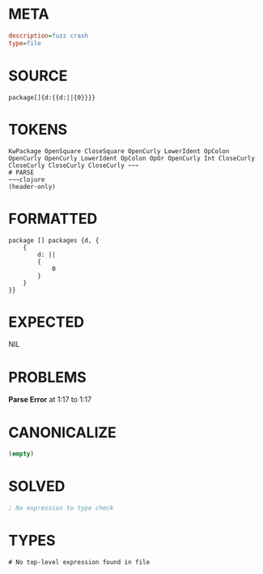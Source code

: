 # META
~~~ini
description=fuzz crash
type=file
~~~
# SOURCE
~~~roc
package[]{d:{{d:||{0}}}}
~~~
# TOKENS
~~~text
KwPackage OpenSquare CloseSquare OpenCurly LowerIdent OpColon OpenCurly OpenCurly LowerIdent OpColon OpOr OpenCurly Int CloseCurly CloseCurly CloseCurly CloseCurly ~~~
# PARSE
~~~clojure
(header-only)
~~~
# FORMATTED
~~~roc
package [] packages {d, {
	{
		d: ||
		{
			0
		}
	}
}}

~~~
# EXPECTED
NIL
# PROBLEMS
**Parse Error**
at 1:17 to 1:17

# CANONICALIZE
~~~clojure
(empty)
~~~
# SOLVED
~~~clojure
; No expression to type check
~~~
# TYPES
~~~roc
# No top-level expression found in file
~~~
